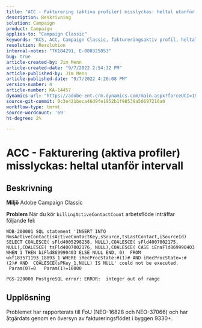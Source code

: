 ```yaml
---
title: "ACC - Fakturering (aktiva profiler) misslyckas: heltal utanför intervallet"
description: Beskrivning
solution: Campaign
product: Campaign
applies-to: "Campaign Classic"
keywords: "KCS, ACC, Campaign Classic, faktureringsaktiv profil, heltal, utanför intervall"
resolution: Resolution
internal-notes: "TK184291, E-000325853"
bug: true
article-created-by: Jim Menn
article-created-date: "9/7/2022 2:54:32 PM"
article-published-by: Jim Menn
article-published-date: "9/7/2022 4:26:08 PM"
version-number: 4
article-number: KA-14457
dynamics-url: "https://adobe-ent.crm.dynamics.com/main.aspx?forceUCI=1&pagetype=entityrecord&etn=knowledgearticle&id=4147fbf5-bc2e-ed11-9db1-0022480866ad"
source-git-commit: 0c3e421beca46d9fe1952b1f98538a50697216a0
workflow-type: tm+mt
source-wordcount: '69'
ht-degree: 2%

---
```


# ACC - Fakturering (aktiva profiler) misslyckas: heltal utanför intervall

## Beskrivning


<b>Miljö</b>
Adobe Campaign Classic

<b>Problem</b>
När du kör `billingActiveContactCount` arbetsflöde inträffar följande fel:


```
WDB-200001 SQL statement 'INSERT INTO NmsActiveContact(sActiveContactKey,sSource,tsLastContact,iSourceId) SELECT COALESCE( sFld4005298238, NULL),COALESCE( sFld4007002175, NULL),COALESCE( tsFld4007002176, NULL),COALESCE( CASE iEnaFld869990403 WHEN 1 THEN biFld869990403 ELSE NULL END, 0)  FROM wkf183571193_18893_1 WHERE iRecProcState:#(1)# AND iRecProcState=:#(2)# AND  COALESCE(sPKey_1,NULL) IS NULL' could not be executed.   Param(0)=0   Param(1)=10000

PGS-220000 PostgreSQL error: ERROR:  integer out of range
```



## Upplösning


Problemet har rapporterats till FoU (NEO-16828 och NEO-37066) och har åtgärdats genom en översyn av faktureringsflödet i byggen 9330+.
